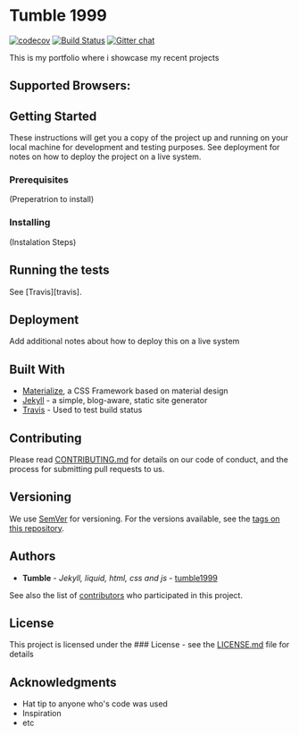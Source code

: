 # Tumble 1999

[![codecov](https://codecov.io/gh/tumble1999/tumble1999.github.io/branch/master/graph/badge.svg)](https://codecov.io/gh/tumble1999/tumble1999.github.io)
[![Build Status](https://travis-ci.org/tumble1999/tumble1999.github.io.svg?branch=master)](https://travis-ci.org/tumble1999/tumble1999.github.io)
[![Gitter chat](https://badges.gitter.im/tumble1999/tumble1999.github.io.png)](https://gitter.im/tumble1999/tumble1999.github.io)

This is my portfolio where i showcase my recent projects

## Supported Browsers:

## Getting Started
These instructions will get you a copy of the project up and running on your local machine for development and testing purposes. See deployment for notes on how to deploy the project on a live system.

### Prerequisites
(Preperatrion to install)

### Installing
(Instalation Steps)

## Running the tests
See [Travis][travis].

## Deployment
Add additional notes about how to deploy this on a live system

## Built With
* [Materialize](http://materializecss.com/), a CSS Framework based on material design
* [Jekyll](http://jekyllrb.com/) -  a simple, blog-aware, static site generator
* [Travis](https://travis-ci.org) - Used to test build status

## Contributing
Please read [CONTRIBUTING.md](CONTRIBUTING.md) for details on our code of conduct, and the process for submitting pull requests to us.

## Versioning
We use [SemVer](http://semver.org/) for versioning. For the versions available, see the [tags on this repository](https://github.com/tumble1999/tumble1999.github.io/tags).

## Authors
* **Tumble** - *Jekyll, liquid, html, css and js* - [tumble1999](https://github.com/tumble1999)

See also the list of [contributors](https://github.com/tumble1999/tumble1999.github.io/contributors) who participated in this project.

## License
This project is licensed under the ### License - see the [LICENSE.md](LICENSE.md) file for details

## Acknowledgments
* Hat tip to anyone who's code was used
* Inspiration
* etc
